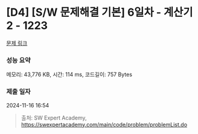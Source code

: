 # [D4] [S/W 문제해결 기본] 6일차 - 계산기2 - 1223 

[문제 링크](https://swexpertacademy.com/main/code/problem/problemDetail.do?contestProbId=AV14nnAaAFACFAYD) 

### 성능 요약

메모리: 43,776 KB, 시간: 114 ms, 코드길이: 757 Bytes

### 제출 일자

2024-11-16 16:54



> 출처: SW Expert Academy, https://swexpertacademy.com/main/code/problem/problemList.do